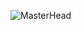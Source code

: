 ![MasterHead]([https://cdn.dribbble.com/users/192882/screenshots/4659605/dribbble-animation.gif](https://cdn.dribbble.com/userupload/14878246/file/original-050531e1944645c0b8b23c9d21401c1d.gif))


